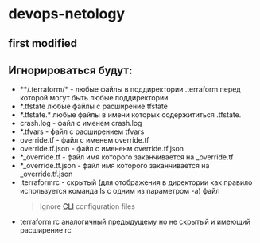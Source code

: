 # devops-netology
## first modified 

## Игнорироваться будут:
* \*\*\/.terraform\/\* - любые файлы в поддиректории .terraform перед которой могут быть любые поддиректории
* \*.tfstate любые файлы с расширение tfstate
* \*.tfstate.\* любые файлы в имени которых содержититься .tfstate.
* crash.log - файл с именем crash.log
* *.tfvars - файл с расширением tfvars
* override.tf - файл с именем override.tf
* override.tf.json - файл с имененм override.tf.json
* \*\_override.tf - файл имя которого заканчивается на \_override.tf
* \*\_override.tf.json - файл имя которого заканчивается на \_override.tf.json
* .terraformrc - скрытый (для отображения в директории как правило используется команда ls с одним из параметром -a) файл 
  >Ignore [CLI](https://en.wikipedia.org/wiki/Command-line_interface) configuration files
* terraform.rc аналогичный предыдущему но не скрытый и имеющий расширение rc
 
